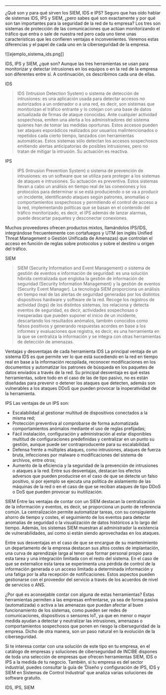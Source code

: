 ___

¿Qué son y para qué sirven los SIEM, IDS e IPS?
Seguro que has oído hablar de sistemas IDS, IPS y SIEM, ¿pero sabes qué son exactamente y por qué son tan importantes para la seguridad de la red de tu empresa? Los tres son sistemas de protección de las comunicaciones que actúan monitorizando el tráfico que entra o sale de nuestra red pero cada uno tiene unas características que les confieren ventajas e inconvenientes. Veremos estas diferencias y el papel de cada uno en la ciberseguridad de la empresa.

 

![[ejemplo_sistema_ids.png]]

IDS, IPS y SIEM, ¿qué son?
Aunque las tres herramientas se usan para monitorizar y detectar intrusiones en los equipos o en la red de la empresa son diferentes entre sí. A continuación, os describimos cada una de ellas.

IDS
>IDS (Intrusion Detection System) o sistema de detección de intrusiones: es una aplicación usada para detectar accesos no autorizados a un ordenador o a una red, es decir, son sistemas que monitorizan el tráfico entrante y lo cotejan con una base de datos actualizada de firmas de ataque conocidas. Ante cualquier actividad sospechosa, emiten una alerta a los administradores del sistema quienes han de tomar las medidas oportunas. Estos accesos pueden ser ataques esporádicos realizados por usuarios malintencionados o repetidos cada cierto tiempo, lanzados con herramientas automáticas. Estos sistemas sólo detectan los accesos sospechosos emitiendo alertas anticipatorias de posibles intrusiones, pero no tratan de mitigar la intrusión. Su actuación es reactiva.

IPS
>IPS (Intrusion Prevention System) o sistema de prevención de intrusiones: es un software que se utiliza para proteger a los sistemas de ataques e intrusiones. Su actuación es preventiva. Estos sistemas llevan a cabo un análisis en tiempo real de las conexiones y los protocolos para determinar si se está produciendo o se va a producir un incidente, identificando ataques según patrones, anomalías o comportamientos sospechosos y permitiendo el control de acceso a la red, implementando políticas que se basan en el contenido del tráfico monitorizado, es decir, el IPS además de lanzar alarmas, puede descartar paquetes y desconectar conexiones.

Muchos proveedores ofrecen productos mixtos, llamándolos IPS/IDS, integrándose frecuentemente con cortafuegos y UTM (en inglés Unified Threat Management o Gestión Unificada de Amenazas) que controlan el acceso en función de reglas sobre protocolos y sobre el destino u origen del tráfico.

SIEM
>SIEM (Security Information and Event Management) o sistema de gestión de eventos e información de seguridad: es una solución híbrida centralizada que engloba la gestión de información de seguridad (Security Information Management) y la gestión de eventos (Security Event Manager). La tecnología SIEM proporciona un análisis en tiempo real de las alertas de seguridad generadas por los distintos dispositivos hardware y software de la red. Recoge los registros de actividad (logs) de los distintos sistemas, los relaciona y detecta eventos de seguridad, es decir, actividades sospechosas o inesperadas que pueden suponer el inicio de un incidente, descartando los resultados anómalos, también conocidos como falsos positivos y generando respuestas acordes en base a los informes y evaluaciones que registra, es decir, es una herramienta en la que se centraliza la información y se integra con otras herramientas de detección de amenazas.

Ventajas y desventajas de cada herramienta
IDS
La principal ventaja de un sistema IDS es que permite ver lo que está sucediendo en la red en tiempo real en base a la información recopilada, reconocer modificaciones en los documentos y automatizar los patrones de búsqueda en los paquetes de datos enviados a través de la red. Su principal desventaja es qué estas herramientas, sobre todo en el caso de las de tipo pasivo, no es están diseñadas para prevenir o detener los ataques que detecten, además son vulnerables a los ataques DDoS que pueden provocar la inoperatividad de la herramienta.

IPS
Las ventajas de un IPS son:

- Escalabilidad al gestionar multitud de dispositivos conectados a la misma red;
- Protección preventiva al comprobarse de forma automatizada comportamientos anómalos mediante el uso de reglas prefijadas;
- Fácil instalación, configuración y administración al estar disponibles multitud de configuraciones predefinidas y centralizar en un punto su gestión, aunque puede ser contraproducente para su escalabilidad.
- Defensa frente a múltiples ataques, como intrusiones, ataques de fuerza bruta, infecciones por malware o modificaciones del sistema de archivos, entre otros;
- Aumento de la eficiencia y la seguridad de la prevención de intrusiones o ataques a la red.
Entre sus desventajas, destacan los efectos adversos que pueden producirse en el caso de que se detecte un falso positivo, si por ejemplo se ejecuta una política de aislamiento de las máquinas de la red o en el caso de que se reciban ataques de tipo DDoS o DoS que pueden provocar su inutilización.

SIEM
Entre las ventajas de contar con un SIEM destacan la centralización de la información y eventos, es decir, se proporciona un punto de referencia común. La centralización permite automatizar tareas, con su consiguiente ahorro de tiempo y costes, el seguimiento de los eventos para detectar anomalías de seguridad o la visualización de datos históricos a lo largo del tiempo. Además, los sistemas SIEM muestran al administrador la existencia de vulnerabilidades, así como si están siendo aprovechadas en los ataques.

Entre sus desventajas en el caso de que se encargue de su mantenimiento un departamento de la empresa destacan sus altos costes de implantación, una curva de aprendizaje larga al tener que formar personal propio para esta tarea y una integración limitada con el resto del sistema. En el caso de que se externalice esta tarea se experimenta una pérdida de control de la información generada o un acceso limitado a determinada información y una fatiga por la alta recepción de notificaciones. Estos aspectos pueden gestionarse con el proveedor del servicio a través de los acuerdos de nivel de servicios o ANS.

¿Por qué es aconsejable contar con alguna de estas herramientas?
Estas herramientas permiten a las empresas enfrentarse, ya sea de forma pasiva (automatizada) o activa a las amenazas que puedan afectar al buen funcionamiento de los sistemas, como pueden ser redes de comunicaciones, dispositivos o sensores IoT, ya que en menor o mayor medida ayudan a detectar y neutralizar las intrusiones, amenazas o comportamientos sospechosos que ponen en riesgo la ciberseguridad de la empresa. Dicho de otra manera, son un paso natural en la evolución de la ciberseguridad.

Si te interesa contar con una solución de este tipo en tu empresa, en el catálogo de empresas y soluciones de ciberseguridad de INCIBE dispones de toda una selección de empresas que ofrecen herramientas SIEM, IDS o IPS a la medida de tu negocio. También, si tu empresa es del sector industrial, puedes consultar la guía de ‘Diseño y configuración de IPS, IDS y SIEM en Sistemas de Control Industrial’ que analiza varias soluciones de software gratuito.

IDS, IPS, SIEM